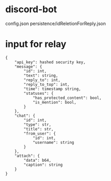 # discord-bot
config.json
persistence/idReletionForReply.json

# input for relay
    {
        "api_key": hashed security key,
        "message": {
            "id": int,
            "text": string,
            "reply_to": int,
            "reply_to_top": int,
            "time": timestamp string,
            "statuses": {
                "has_protected_content": bool,
                "is_mention": bool,
            }
        },
        "chat": {
            "id": int,
            "type": str,
            "title": str,
            "from_user": {
                "id": int,
                "username": string
            }
        },
        "attach": {
            "data": b64,
            "caption": string
        }
    }
